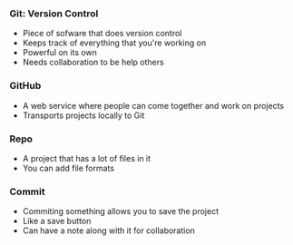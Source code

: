 ### Git: Version Control
* Piece of sofware that does version control
* Keeps track of everything that you're working on
* Powerful on its own
* Needs collaboration to be help others
### GitHub
* A web service where people can come together and work on projects
* Transports projects locally to Git
### Repo
* A project that has a lot of files in it
* You can add file formats
### Commit
* Commiting something allows you to save the project
* Like a save button
* Can have a note along with it for collaboration